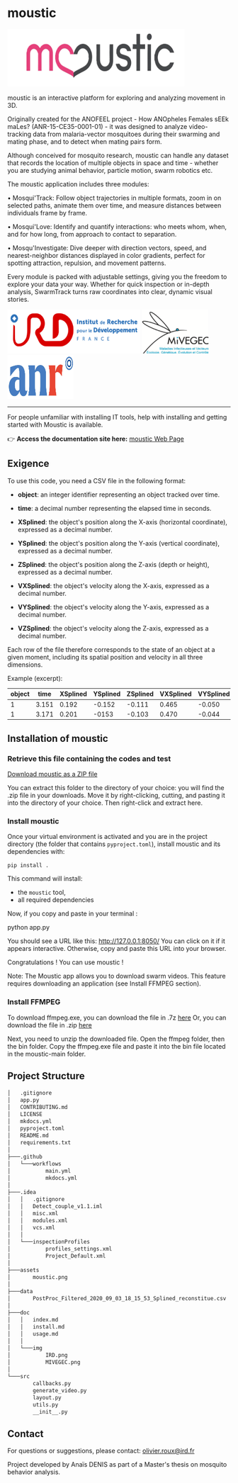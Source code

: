 # moustic
<img src="doc/img/moustic.png" width="400" height="130" />

moustic is an interactive platform for exploring and analyzing movement in 3D.

Originally created for the ANOFEEL project - How ANOpheles Females sEEk maLes? (ANR-15-CE35-0001-01) - it was designed to analyze video-tracking data from malaria-vector mosquitoes during their swarming and mating phase, and to detect when mating pairs form.

Although conceived for mosquito research, moustic can handle any dataset that records the location of multiple objects in space and time - whether you are studying animal behavior, particle motion, swarm robotics etc.

The moustic application includes three modules:

•	Mosqui'Track: Follow object trajectories in multiple formats, zoom in on selected paths, animate them over time, and measure distances between individuals frame by frame.
 
•	Mosqui'Love: Identify and quantify interactions: who meets whom, when, and for how long, from approach to contact to separation.
 
•	Mosqu'Investigate: Dive deeper with direction vectors, speed, and nearest-neighbor distances displayed in color gradients, perfect for spotting attraction, repulsion, and movement patterns.

Every module is packed with adjustable settings, giving you the freedom to explore your data your way. Whether for quick inspection or in-depth analysis, SwarmTrack turns raw coordinates into clear, dynamic visual stories.


<img src="doc/img/IRD.png" width="300" height="100" /> <img src="doc/img/MIVEGEC.png" width="150" height="100" /> <img src="doc/img/ANR.jpg" width="150" height="100" />

---
For people unfamiliar with installing IT tools, help with installing and getting started with Moustic is available.

👉 **Access the documentation site here:** [moustic Web Page](https://anaisdenis.github.io/moustic/) 

## Exigence 

To use this code, you need a CSV file in the following format:

- **object**: an integer identifier representing an object tracked over time.

- **time**: a decimal number representing the elapsed time in seconds.

- **XSplined**: the object's position along the X-axis (horizontal coordinate), expressed as a decimal number.

- **YSplined**: the object's position along the Y-axis (vertical coordinate), expressed as a decimal number.

- **ZSplined**: the object's position along the Z-axis (depth or height), expressed as a decimal number.

- **VXSplined**: the object's velocity along the X-axis, expressed as a decimal number.

- **VYSplined**: the object's velocity along the Y-axis, expressed as a decimal number.

- **VZSplined**: the object's velocity along the Z-axis, expressed as a decimal number.

Each row of the file therefore corresponds to the state of an object at a given moment, including its spatial position and velocity in all three dimensions.

Example (excerpt):

| object 	| time 		| XSplined 	| YSplined 	| ZSplined 	| VXSplined 	| VYSplined 	| VZSplined 	|
|---------------|---------------|---------------|---------------|---------------|---------------|---------------|---------------|
| 1	 	| 3.151  	| 0.192		| -0.152	|-0.111		| 0.465 	| -0.050	| 0.403		|
| 1 	 	| 3.171		| 0.201		| -0153		| -0.103	| 0.470		|-0.044		| 0.396	 	|


## Installation of moustic

### Retrieve this file containing the codes and test 

[Download moustic as a ZIP file](https://github.com/AnaisDenis/moustic/archive/refs/heads/main.zip)

You can extract this folder to the directory of your choice: you will find the .zip file in your downloads. Move it by right-clicking, cutting, and pasting it into the directory of your choice. Then right-click and extract here.

### Install moustic

Once your virtual environment is activated and you are in the project directory (the folder that contains `pyproject.toml`), install moustic and its dependencies with:

    pip install .

This command will install:
- the `moustic` tool,
- all required dependencies

Now, if you copy and paste in your terminal : 
	
   python app.py

You should see a URL like this: http://127.0.0.1:8050/
You can click on it if it appears interactive. Otherwise, copy and paste this URL into your browser.

Congratulations ! You can use moustic !

Note: The Moustic app allows you to download swarm videos. This feature requires downloading an application (see Install FFMPEG section).
### Install FFMPEG

To download ffmpeg.exe, you can download the file in .7z [here]( https://www.gyan.dev/ffmpeg/builds/ffmpeg-release-essentials.7z)
Or, you can download the file in .zip [here](https://www.gyan.dev/ffmpeg/builds/ffmpeg-release-essentials.zip)

Next, you need to unzip the downloaded file. Open the ffmpeg folder, then the bin folder. Copy the ffmpeg.exe file and paste it into the bin file located in the moustic-main folder.



## Project Structure
	
	│   .gitignore
	│   app.py
	│   CONTRIBUTING.md
	│   LICENSE
	│   mkdocs.yml
	│   pyproject.toml
	│   README.md
	│   requirements.txt
	│
	├───.github
	│   └───workflows
	│           main.yml
	│           mkdocs.yml
	│
	├───.idea
	│   │   .gitignore
	│   │   Detect_couple_v1.1.iml
	│   │   misc.xml
	│   │   modules.xml
	│   │   vcs.xml
	│   │
	│   └───inspectionProfiles
	│           profiles_settings.xml
	│           Project_Default.xml
	│
	├───assets
	│       moustic.png
	│
	├───data
	│       PostProc_Filtered_2020_09_03_18_15_53_Splined_reconstitue.csv
	│
	├───doc
	│   │   index.md
	│   │   install.md
	│   │   usage.md
	│   │
	│   └───img
	│           IRD.png
	│           MIVEGEC.png
	│
	└───src
	        callbacks.py
	        generate_video.py
	        layout.py
	        utils.py
	        __init__.py
	


## Contact

For questions or suggestions, please contact:
olivier.roux@ird.fr

Project developed by Anaïs DENIS as part of a Master's thesis on mosquito behavior analysis.
